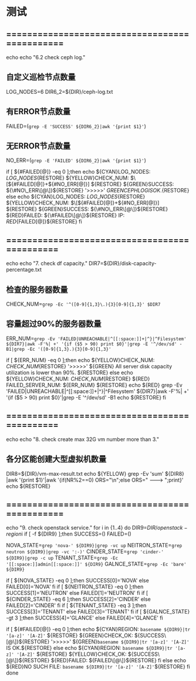 # 测试

## ==============================================

echo echo "6.2 check ceph log."

## 自定义巡检节点数量

LOG\_NODES=6 DIR6\_2=${DIR}/ceph-log.txt

## 有ERROR节点数量

FAILED=\(`grep -E 'SUCCESS' ${DIR6_2}|awk '{print $1}'`\)

## 无ERROR节点数量

NO\_ERR=\(`grep -E 'FAILED' ${DIR6_2}|awk '{print $1}'`\)

if \[ ${\#FAILED\[@\]} -eq 0 \];then echo ${CYAN}LOG\_NODES: ${LOG\_NODES}${RESTORE} ${YELLOW}CHECK\_NUM: $\[${\#FAILED\[@\]}+${\#NO\_ERR\[@\]}\] ${RESTORE} ${GREEN}SUCCESS: ${\#NO\_ERR\[@\]}${RESTORE} '&gt;&gt;&gt;&gt;&gt;' ${GREEN}CEPH LOG IS OK.${RESTORE} else echo ${CYAN}LOG\_NODES: ${LOG\_NODES}${RESTORE} ${YELLOW}CHECK\_NUM: $\[${\#FAILED\[@\]}+${\#NO\_ERR\[@\]}\] ${RESTORE} ${GREEN}SUCCESS: ${\#NO\_ERR\[@\]}${RESTORE} ${RED}FAILED: ${\#FAILED\[@\]}${RESTORE} IP: ${RED}${FAILED\[@\]}${RESTORE} fi

## =============================================

echo echo "7. check df capacity." DIR7=${DIR}/disk-capacity-percentage.txt

## 检查的服务器数量

CHECK\_NUM=`grep -Ec '^([0-9]{1,3}\.){3}[0-9]{1,3}' $DIR7`

## 容量超过90%的服务器数量

ERR\_NUM=`grep -Ev 'FAILED|UNREACHABLE|^[[:space:]]+|^}|^Filesystem' ${DIR7}|awk -F'%| +' '{if ($5 > 90) print $0}'|grep -E '^/dev/sd' -B1|grep -Ec '([0-9]{1,3}.){3}[0-9]{1,3}'`

if \[ ${ERR\_NUM} -eq 0 \];then echo ${YELLOW}CHECK\_NUM: ${CHECK\_NUM}${RESTORE} '&gt;&gt;&gt;&gt;&gt;' ${GREEN} All server disk capacity utilization is lower than 90%. ${RESTORE} else echo ${YELLOW}CHECK\_NUM: ${CHECK\_NUM}${RESTORE} ${RED} FAILED\_SERVER\_NUM: ${ERR\_NUM} ${RESTORE} echo ${RED} grep -Ev 'FAILED\|UNREACHABLE\|^\[\[:space:\]\]+\|^}\|^Filesystem' ${DIR7}\|awk -F'%\| +' '{if \($5 &gt; 90\) print $0}'\|grep -E '^/dev/sd' -B1 echo ${RESTORE} fi

## =============================================

echo echo "8. check create max 32G vm number more than 3."

## 各分区能创建大型虚拟机数量

DIR8=${DIR}/vm-max-result.txt echo ${YELLOW} grep -Ev 'sum' ${DIR8} \|awk '{print $1}'\|awk '{if\(NR%2==0\) ORS="\n";else ORS=" ---&gt; ";print}' echo ${RESTORE}

## ==============================================

echo "9. check openstack service." for i in {1..4} do DIR9=${DIR}/openstack-region$i if \[ -f ${DIR9} \];then SUCCESS=\(\) FAILED=\(\)

NOVA\_STATE=`grep 'nova-' ${DIR9}|grep -vc up` NEITRON\_STATE=`grep neutron ${DIR9}|grep -vc ':-)'` CINDER\_STATE=`grep 'cinder-' ${DIR9}|grep -c up` TENANT\_STATE=`grep -Ec '[[:space:]]admin[[:space:]]' ${DIR9}` GALNCE\_STATE=`grep -Ec 'bare' ${DIR9}`

if \[ ${NOVA\_STATE} -eq 0 \];then SUCCESS\[0\]='NOVA' else FAILED\[0\]='NOVA' fi if \[ ${NEITRON\_STATE} -eq 0 \];then SUCCESS\[1\]='NEUTRON' else FAILED\[1\]='NEUTRON' fi if \[ ${CINDER\_STATE} -eq 6 \];then SUCCESS\[2\]='CINDER' else FAILED\[2\]='CINDER' fi if \[ ${TENANT\_STATE} -eq 3 \];then SUCCESS\[3\]='TENANT' else FAILED\[3\]='TENANT' fi if \[ ${GALNCE\_STATE} -gt 3 \];then SUCCESS\[4\]='GLANCE' else FAILED\[4\]='GLANCE' fi

if \[ ${\#FAILED\[@\]} -eq 0 \];then echo ${CYAN}REGION: `basename ${DIR9}|tr '[a-z]' '[A-Z]'` ${RESTORE} ${GREEN}CHECK\_OK: ${SUCCESS\[@\]}${RESTORE} '&gt;&gt;&gt;&gt;&gt;' ${GREEN}`basename ${DIR9}|tr '[a-z]' '[A-Z]'` IS OK.${RESTORE} else echo ${CYAN}REGION: `basename ${DIR9}|tr '[a-z]' '[A-Z]'` ${RESTORE} ${YELLOW}CHECK\_OK: ${SUCCESS\[@\]}${RESTORE} ${RED}FAILED: ${FAILED\[@\]}${RESTORE} fi else echo ${RED}NO SUCH FILE: `basename ${DIR9}|tr '[a-z]' '[A-Z]'`${RESTORE} fi  
done

